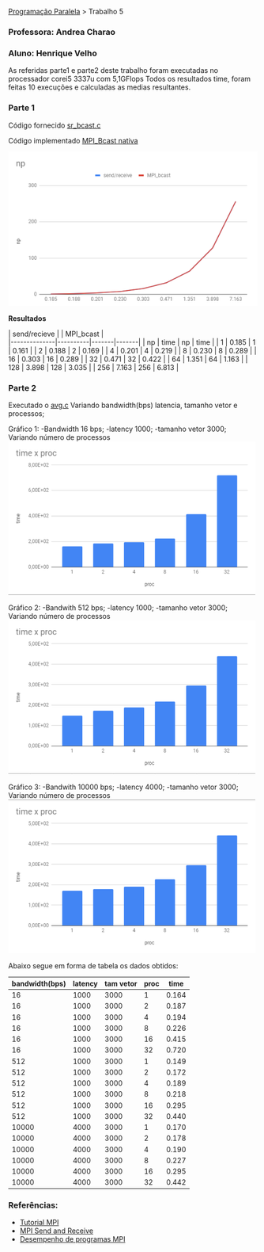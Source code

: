 [Programação Paralela](https://github.com/AndreaInfUFSM/elc139-2019a) > Trabalho 5


### Professora: Andrea Charao
### Aluno: Henrique Velho

As referidas parte1 e parte2 deste trabalho foram executadas no processador corei5 3337u com 5,1GFlops 
Todos os resultados time, foram feitas 10 execuções e calculadas as medias resultantes.

### Parte 1

 Código fornecido [sr_bcast.c](sr_bcast.c)

 Código implementado [MPI_Bcast nativa](part1.c)

 ![parte1](part1.png)

 **Resultados**

| send/recieve |          | MPI_bcast     |    
|--------------|----------|-------|-------|
| np           | time     | np    | time  |
| 1            | 0.185    | 1     | 0.161 |
| 2            | 0.188    | 2     | 0.169 |
| 4            | 0.201    | 4     | 0.219 |
| 8            | 0.230    | 8     | 0.289 |
| 16           | 0.303    | 16    | 0.289 |
| 32           | 0.471    | 32    | 0.422 |
| 64           | 1.351    | 64    | 1.163 |
| 128          | 3.898    | 128   | 3.035 |
| 256          | 7.163    | 256   | 6.813 |



### Parte 2

Executado o [avg.c](avg.c)
Variando bandwidth(bps) latencia, tamanho vetor e processos;

Gráfico 1: 
-Bandwidth 16 bps;
-latency 1000;
-tamanho vetor 3000;
Variando número de processos
<img src="./16bw.png" width="500">

Gráfico 2:
-Bandwith 512 bps;
-latency 1000;
-tamanho vetor 3000;
Variando número de processos
<img src="./512bw.png" width="500">

Gráfico 3:
-Bandwith 10000 bps;
-latency 4000;
-tamanho vetor 3000;
Variando número de processos
<img src="./10000bw.png" width="500">

Abaixo segue em forma de tabela os dados obtidos:

| bandwidth(bps) | latency       | tam vetor | proc     | time  |
|----------------|---------------|-----------|----------|-------|
| 16             | 1000          | 3000      | 1        | 0.164 |
| 16             | 1000          | 3000      | 2        | 0.187 |
| 16             | 1000          | 3000      | 4        | 0.194 |
| 16             | 1000          | 3000      | 8        | 0.226 |
| 16             | 1000          | 3000      | 16       | 0.415 |
| 16             | 1000          | 3000      | 32       | 0.720 |
| 512            | 1000          | 3000      | 1        | 0.149 |
| 512            | 1000          | 3000      | 2        | 0.172 |
| 512            | 1000          | 3000      | 4        | 0.189 |
| 512            | 1000          | 3000      | 8        | 0.218 |
| 512            | 1000          | 3000      | 16       | 0.295 |
| 512            | 1000          | 3000      | 32       | 0.440 |
| 10000          | 4000          | 3000      | 1        | 0.170 |
| 10000          | 4000          | 3000      | 2        | 0.178 |
| 10000          | 4000          | 3000      | 4        | 0.190 |
| 10000          | 4000          | 3000      | 8        | 0.227 |
| 10000          | 4000          | 3000      | 16       | 0.295 |
| 10000          | 4000          | 3000      | 32       | 0.442 |


### Referências:

- [Tutorial MPI](https://computing.llnl.gov/tutorials/mpi/)
- [MPI Send and Receive](http://mpitutorial.com/tutorials/mpi-send-and-receive/)
- [Desempenho de programas MPI](https://docs.google.com/presentation/d/1FyeNpOu0-ISHycqqBKZwiE5Ewyon_YHg1E3x9dnMFH4/edit#slide=id.g35f391192_00)


